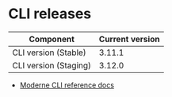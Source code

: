 # CLI releases

| Component             | Current version |
| --------------------- | --------------- |
| CLI version (Stable)  | 3.11.1          |
| CLI version (Staging) | 3.12.0          |

* [Moderne CLI reference docs](../user-documentation/moderne-cli/cli-reference.md)
